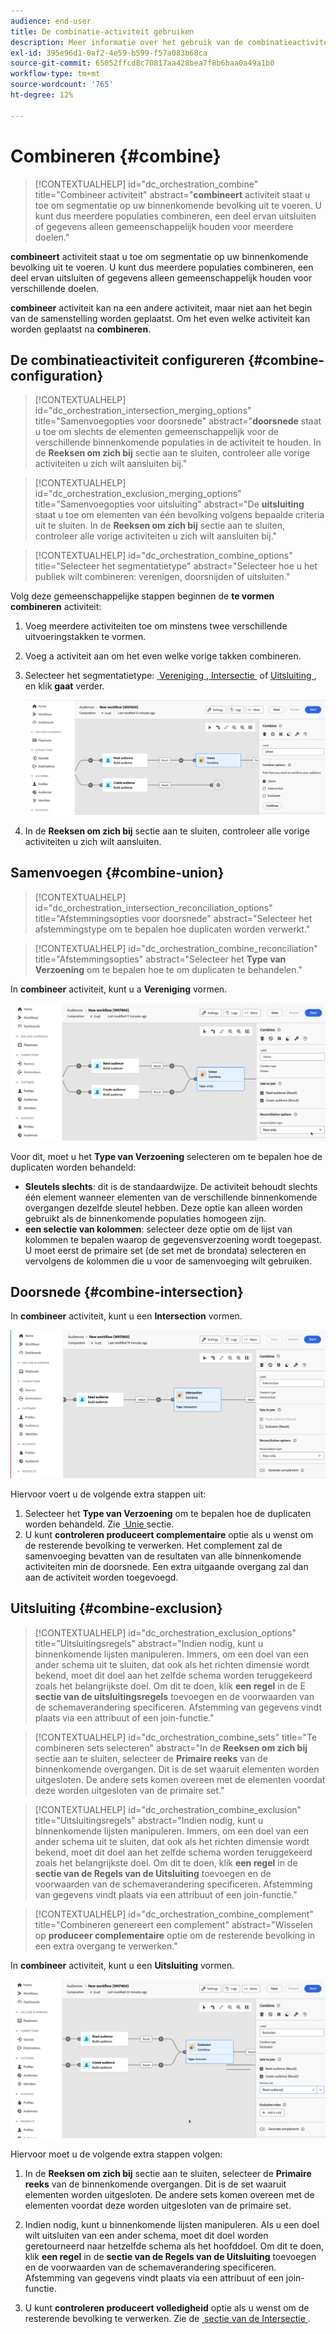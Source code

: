 ```yaml
---
audience: end-user
title: De combinatie-activiteit gebruiken
description: Meer informatie over het gebruik van de combinatieactiviteit
exl-id: 395e96d1-0af2-4e59-b599-f57a083b68ca
source-git-commit: 65052ffcd8c70817aa428bea7f8b6baa0a49a1b0
workflow-type: tm+mt
source-wordcount: '765'
ht-degree: 12%

---
```


# Combineren {#combine}

>[!CONTEXTUALHELP]
>id="dc_orchestration_combine"
>title="Combineer activiteit"
>abstract="**combineert** activiteit staat u toe om segmentatie op uw binnenkomende bevolking uit te voeren. U kunt dus meerdere populaties combineren, een deel ervan uitsluiten of gegevens alleen gemeenschappelijk houden voor meerdere doelen."

**combineert** activiteit staat u toe om segmentatie op uw binnenkomende bevolking uit te voeren. U kunt dus meerdere populaties combineren, een deel ervan uitsluiten of gegevens alleen gemeenschappelijk houden voor verschillende doelen.

**combineer** activiteit kan na een andere activiteit, maar niet aan het begin van de samenstelling worden geplaatst. Om het even welke activiteit kan worden geplaatst na **combineren**.

## De combinatieactiviteit configureren {#combine-configuration}

>[!CONTEXTUALHELP]
>id="dc_orchestration_intersection_merging_options"
>title="Samenvoegopties voor doorsnede"
>abstract="**doorsnede** staat u toe om slechts de elementen gemeenschappelijk voor de verschillende binnenkomende populaties in de activiteit te houden. In de **Reeksen om zich bij** sectie aan te sluiten, controleer alle vorige activiteiten u zich wilt aansluiten bij."

>[!CONTEXTUALHELP]
>id="dc_orchestration_exclusion_merging_options"
>title="Samenvoegopties voor uitsluiting"
>abstract="De **uitsluiting** staat u toe om elementen van één bevolking volgens bepaalde criteria uit te sluiten. In de **Reeksen om zich bij** sectie aan te sluiten, controleer alle vorige activiteiten u zich wilt aansluiten bij."

>[!CONTEXTUALHELP]
>id="dc_orchestration_combine_options"
>title="Selecteer het segmentatietype"
>abstract="Selecteer hoe u het publiek wilt combineren: verenigen, doorsnijden of uitsluiten."

Volg deze gemeenschappelijke stappen beginnen de **te vormen combineren** activiteit:

1. Voeg meerdere activiteiten toe om minstens twee verschillende uitvoeringstakken te vormen.

1. Voeg a **&#x200B;**&#x200B;activiteit aan om het even welke vorige takken combineren.

1. Selecteer het segmentatietype: [&#x200B; Vereniging &#x200B;](#union), [&#x200B; Intersectie &#x200B;](#intersection) of [&#x200B; Uitsluiting &#x200B;](#exclusion), en klik **gaat** verder.

   ![](../assets/combine.png)

1. In de **Reeksen om zich bij** sectie aan te sluiten, controleer alle vorige activiteiten u zich wilt aansluiten.

## Samenvoegen {#combine-union}

>[!CONTEXTUALHELP]
>id="dc_orchestration_intersection_reconciliation_options"
>title="Afstemmingsopties voor doorsnede"
>abstract="Selecteer het afstemmingstype om te bepalen hoe duplicaten worden verwerkt."

>[!CONTEXTUALHELP]
>id="dc_orchestration_combine_reconciliation"
>title="Afstemmingsopties"
>abstract="Selecteer het **Type van Verzoening** om te bepalen hoe te om duplicaten te behandelen."

In **combineer** activiteit, kunt u a **Vereniging** vormen.

![](../assets/combine-union.png)

Voor dit, moet u het **Type van Verzoening** selecteren om te bepalen hoe de duplicaten worden behandeld:

* **Sleutels slechts**: dit is de standaardwijze. De activiteit behoudt slechts één element wanneer elementen van de verschillende binnenkomende overgangen dezelfde sleutel hebben. Deze optie kan alleen worden gebruikt als de binnenkomende populaties homogeen zijn.
* **een selectie van kolommen**: selecteer deze optie om de lijst van kolommen te bepalen waarop de gegevensverzoening wordt toegepast. U moet eerst de primaire set (de set met de brondata) selecteren en vervolgens de kolommen die u voor de samenvoeging wilt gebruiken.

## Doorsnede {#combine-intersection}

In **combineer** activiteit, kunt u een **Intersection** vormen.

![](../assets/combine-intersection.png)

Hiervoor voert u de volgende extra stappen uit:

1. Selecteer het **Type van Verzoening** om te bepalen hoe de duplicaten worden behandeld. Zie [&#x200B; Unie &#x200B;](#union) sectie.
1. U kunt **controleren produceert complementaire** optie als u wenst om de resterende bevolking te verwerken. Het complement zal de samenvoeging bevatten van de resultaten van alle binnenkomende activiteiten min de doorsnede. Een extra uitgaande overgang zal dan aan de activiteit worden toegevoegd.

## Uitsluiting {#combine-exclusion}

>[!CONTEXTUALHELP]
>id="dc_orchestration_exclusion_options"
>title="Uitsluitingsregels"
>abstract="Indien nodig, kunt u binnenkomende lijsten manipuleren. Immers, om een doel van een ander schema uit te sluiten, dat ook als het richten dimensie wordt bekend, moet dit doel aan het zelfde schema worden teruggekeerd zoals het belangrijkste doel. Om dit te doen, klik **een regel** in de E **sectie van de uitsluitingsregels** toevoegen en de voorwaarden van de schemaverandering specificeren. Afstemming van gegevens vindt plaats via een attribuut of een join-functie."

>[!CONTEXTUALHELP]
>id="dc_orchestration_combine_sets"
>title="Te combineren sets selecteren"
>abstract="In de **Reeksen om zich bij** sectie aan te sluiten, selecteer de **Primaire reeks** van de binnenkomende overgangen. Dit is de set waaruit elementen worden uitgesloten. De andere sets komen overeen met de elementen voordat deze worden uitgesloten van de primaire set."

>[!CONTEXTUALHELP]
>id="dc_orchestration_combine_exclusion"
>title="Uitsluitingsregels"
>abstract="Indien nodig, kunt u binnenkomende lijsten manipuleren. Immers, om een doel van een ander schema uit te sluiten, dat ook als het richten dimensie wordt bekend, moet dit doel aan het zelfde schema worden teruggekeerd zoals het belangrijkste doel. Om dit te doen, klik **een regel** in de **sectie van de Regels van de Uitsluiting** toevoegen en de voorwaarden van de schemaverandering specificeren. Afstemming van gegevens vindt plaats via een attribuut of een join-functie."

>[!CONTEXTUALHELP]
>id="dc_orchestration_combine_complement"
>title="Combineren genereert een complement"
>abstract="Wisselen op **produceer complementaire** optie om de resterende bevolking in een extra overgang te verwerken."

In **combineer** activiteit, kunt u een **Uitsluiting** vormen.

![](../assets/combine-exclusion.png)

Hiervoor moet u de volgende extra stappen volgen:

1. In de **Reeksen om zich bij** sectie aan te sluiten, selecteer de **Primaire reeks** van de binnenkomende overgangen. Dit is de set waaruit elementen worden uitgesloten. De andere sets komen overeen met de elementen voordat deze worden uitgesloten van de primaire set.

1. Indien nodig, kunt u binnenkomende lijsten manipuleren. Als u een doel wilt uitsluiten van een ander schema, moet dit doel worden geretourneerd naar hetzelfde schema als het hoofddoel. Om dit te doen, klik **een regel** in de **sectie van de Regels van de Uitsluiting** toevoegen en de voorwaarden van de schemaverandering specificeren. Afstemming van gegevens vindt plaats via een attribuut of een join-functie. <!-- pas compris-->
1. U kunt **controleren produceert volledigheid** optie als u wenst om de resterende bevolking te verwerken. Zie de [&#x200B; sectie van de Intersectie &#x200B;](#intersection).

<!--
## Examples{#combine-examples}

In the following example, we are using a **Combine** activity and we add a **union** to retrieves all the profiles of the two queries: persons between 18 and 27 years old and persons between 34 and 40 years old.

![](../assets/workflow-union-example.png)

The following example shows the **intersection** between two query activities. It is being used here to retrieve profiles who are between 18 to 27 years old and whose email address has been provided.

![](../assets/workflow-intersection-example.png)

The following **exclusion** example shows two queries configured to filter profiles who are between 18 and 27 years old and have an Adobe email domain. The profiles with an Adobe email domain are then excluded from the first set. 

![](../assets/workflow-exclusion-example.png)
-->
